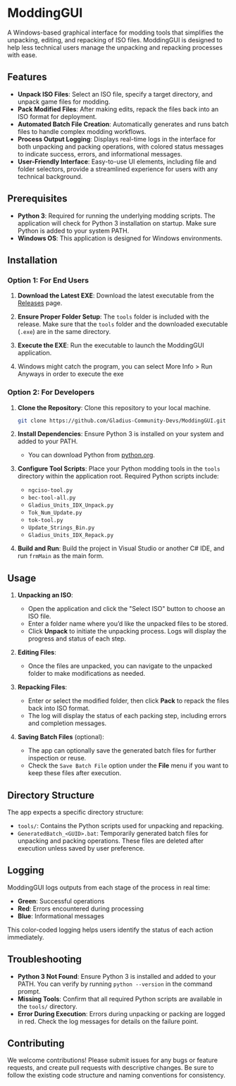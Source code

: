 # ModdingGUI

A Windows-based graphical interface for modding tools that simplifies the unpacking, editing, and repacking of ISO files. ModdingGUI is designed to help less technical users manage the unpacking and repacking processes with ease.

## Features

- **Unpack ISO Files**: Select an ISO file, specify a target directory, and unpack game files for modding.
- **Pack Modified Files**: After making edits, repack the files back into an ISO format for deployment.
- **Automated Batch File Creation**: Automatically generates and runs batch files to handle complex modding workflows.
- **Process Output Logging**: Displays real-time logs in the interface for both unpacking and packing operations, with colored status messages to indicate success, errors, and informational messages.
- **User-Friendly Interface**: Easy-to-use UI elements, including file and folder selectors, provide a streamlined experience for users with any technical background.

## Prerequisites

- **Python 3**: Required for running the underlying modding scripts. The application will check for Python 3 installation on startup. Make sure Python is added to your system PATH.
- **Windows OS**: This application is designed for Windows environments.

## Installation

### Option 1: For End Users

1. **Download the Latest EXE**: Download the latest executable from the [Releases](https://github.com/Gladius-Community-Devs/ModdingGUI/releases) page.

2. **Ensure Proper Folder Setup**: The `tools` folder is included with the release. Make sure that the `tools` folder and the downloaded executable (`.exe`) are in the same directory.

3. **Execute the EXE**: Run the executable to launch the ModdingGUI application.

4. Windows might catch the program, you can select More Info > Run Anyways in order to execute the exe

### Option 2: For Developers

1. **Clone the Repository**: Clone this repository to your local machine.
   ```bash
   git clone https://github.com/Gladius-Community-Devs/ModdingGUI.git
   ```

2. **Install Dependencies**: Ensure Python 3 is installed on your system and added to your PATH.
   - You can download Python from [python.org](https://www.python.org/).

3. **Configure Tool Scripts**: Place your Python modding tools in the `tools` directory within the application root. Required Python scripts include:
   - `ngciso-tool.py`
   - `bec-tool-all.py`
   - `Gladius_Units_IDX_Unpack.py`
   - `Tok_Num_Update.py`
   - `tok-tool.py`
   - `Update_Strings_Bin.py`
   - `Gladius_Units_IDX_Repack.py`

4. **Build and Run**: Build the project in Visual Studio or another C# IDE, and run `frmMain` as the main form.

## Usage

1. **Unpacking an ISO**:
   - Open the application and click the "Select ISO" button to choose an ISO file.
   - Enter a folder name where you’d like the unpacked files to be stored.
   - Click **Unpack** to initiate the unpacking process. Logs will display the progress and status of each step.

2. **Editing Files**:
   - Once the files are unpacked, you can navigate to the unpacked folder to make modifications as needed.

3. **Repacking Files**:
   - Enter or select the modified folder, then click **Pack** to repack the files back into ISO format.
   - The log will display the status of each packing step, including errors and completion messages.

4. **Saving Batch Files** (optional):
   - The app can optionally save the generated batch files for further inspection or reuse.
   - Check the `Save Batch File` option under the **File** menu if you want to keep these files after execution.

## Directory Structure

The app expects a specific directory structure:
- `tools/`: Contains the Python scripts used for unpacking and repacking.
- `GeneratedBatch_<GUID>.bat`: Temporarily generated batch files for unpacking and packing operations. These files are deleted after execution unless saved by user preference.

## Logging

ModdingGUI logs outputs from each stage of the process in real time:
- **Green**: Successful operations
- **Red**: Errors encountered during processing
- **Blue**: Informational messages

This color-coded logging helps users identify the status of each action immediately.

## Troubleshooting

- **Python 3 Not Found**: Ensure Python 3 is installed and added to your PATH. You can verify by running `python --version` in the command prompt.
- **Missing Tools**: Confirm that all required Python scripts are available in the `tools/` directory.
- **Error During Execution**: Errors during unpacking or packing are logged in red. Check the log messages for details on the failure point.

## Contributing

We welcome contributions! Please submit issues for any bugs or feature requests, and create pull requests with descriptive changes. Be sure to follow the existing code structure and naming conventions for consistency.


